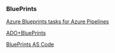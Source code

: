 ### BluePrints

[Azure Blueprints tasks for Azure Pipelines](https://marketplace.visualstudio.com/items?itemName=nepeters.azure-blueprints)

[ADO+BluePrints](https://www.linkedin.com/pulse/azure-blueprints-via-devops-pipeline-paul-towler/)

[BluePrints AS Code](https://www.wesleyhaakman.org/deploying-and-managing-your-azure-blueprints-as-code/)